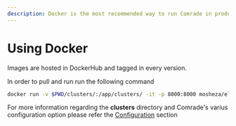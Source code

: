 ```yaml
---
description: Docker is the most recommended way to run Comrade in production.
---
```


# Using Docker

Images are hosted in DockerHub and tagged in every version.

In order to pull and run run the following command

```bash
docker run -v $PWD/clusters/:/app/clusters/ -it -p 8000:8000 mosheza/elasticsearch-comrade
```

For more information regarding the **clusters** directory and Comrade's varius configuration option please refer the [Configuration](https://moshe-1.gitbook.io/comrade/configuration/) section

